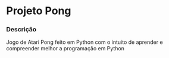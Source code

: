 # Projeto Pong

### Descrição
Jogo de Atari Pong feito em Python com o intuito de aprender e compreender melhor a programação em Python